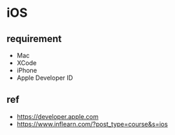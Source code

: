 # iOS

## requirement
* Mac
* XCode
* iPhone
* Apple Developer ID

## ref
* https://developer.apple.com
* https://www.inflearn.com/?post_type=course&s=ios
